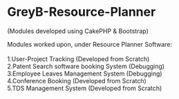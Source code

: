 # GreyB-Resource-Planner
(Modules developed using CakePHP &amp; Bootstrap)

Modules worked upon, under Resource Planner Software:<br>
<br>
1.User-Project Tracking (Developed from Scratch)<br>
2.Patent Search software booking System (Debugging)<br>
3.Employee Leaves Management System (Debugging)<br>
4.Conference Booking (Developed from Scratch)<br>
5.TDS Management System (Developed from Scratch)<br>
